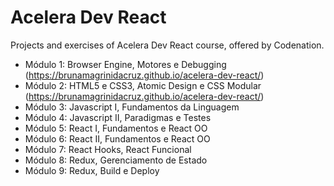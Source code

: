 # Acelera Dev React

Projects and exercises of Acelera Dev React course, offered by Codenation.

- Módulo 1: Browser Engine, Motores e Debugging (https://brunamagrinidacruz.github.io/acelera-dev-react/)
- Módulo 2: HTML5 e CSS3, Atomic Design e CSS Modular (https://brunamagrinidacruz.github.io/acelera-dev-react/)
- Módulo 3: Javascript I, Fundamentos da Linguagem
- Módulo 4: Javascript II, Paradigmas e Testes
- Módulo 5: React I, Fundamentos e React OO
- Módulo 6: React II, Fundamentos e React OO
- Módulo 7: React Hooks, React Funcional
- Módulo 8: Redux, Gerenciamento de Estado
- Módulo 9: Redux, Build e Deploy
